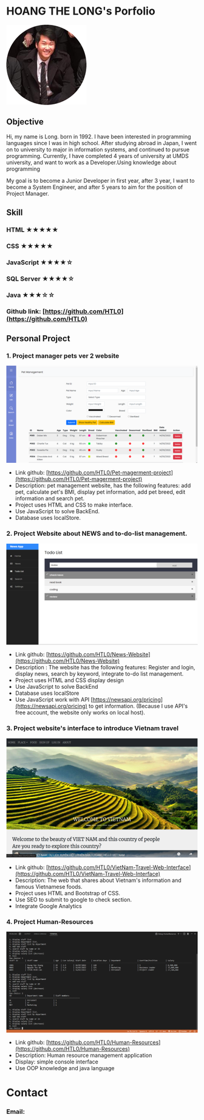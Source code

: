 # HOANG THE LONG's Porfolio
![Image](image/image.png)
## Objective
Hi, my name is Long. born in 1992. I have been interested in programming languages since I was in high school. After studying abroad in Japan, I went on to university to major in information systems, and continued to pursue programming. Currently, I have completed 4 years of university at UMDS university, and want to work as a Developer.Using knowledge about programming

My goal is to become a Junior Developer in first year, after 3 year, I want to become a System Engineer, and after 5 years to aim for the position of Project Manager.

## Skill
### HTML ★★★★★
### CSS ★★★★★
### JavaScript ★★★★☆
### SQL Server ★★★★☆
### Java ★★★☆☆
### Github link: [https://github.com/HTL0](https://github.com/HTL0)


## Personal Project

### 1. Project manager pets ver 2 website
![image](image/Pet-Management.png)
- Link github: [https://github.com/HTL0/Pet-magerment-project](https://github.com/HTL0/Pet-magerment-project)
- Description: pet management website, has the following features: add pet, calculate pet's BMI, display pet information, add pet breed, edit information and search pet.
- Project uses HTML and CSS to make interface.
- Use JavaScript to solve BackEnd.
- Database uses localStore.

### 2. Project Website about NEWS and to-do-list management.
![image](image/News-and-Todo-List.png)
- Link github: [https://github.com/HTL0/News-Website](https://github.com/HTL0/News-Website)
- Description : The website has the following features: Register and login, display news, search by keyword, integrate to-do list management.
- Project uses HTML and CSS display design
- Use JavaScript to solve BackEnd
- Database uses localStore
- Use JavaScript work with API [https://newsapi.org/pricing](https://newsapi.org/pricing) to get information. (Because I use API's free account, the website only works on local host).

### 3. Project website's interface to introduce Vietnam travel
![image](image/Vietnam-Travel.png)
- Link github: [https://github.com/HTL0/VietNam-Travel-Web-Interface](https://github.com/HTL0/VietNam-Travel-Web-Interface)
- Description: The web that shares about Vietnam's information and famous Vietnamese foods.
- Project uses HTML and Bootstrap of CSS.
- Use SEO to submit to google to check section.
- Integrate Google Analytics

### 4. Project Human-Resources
![image](image/Human-Resources.png)
- Link github: [https://github.com/HTL0/Human-Resources](https://github.com/HTL0/Human-Resources)
- Description: Human resource management application
- Display: simple console interface
- Use OOP knowledge and java language

# Contact
### Email: 
